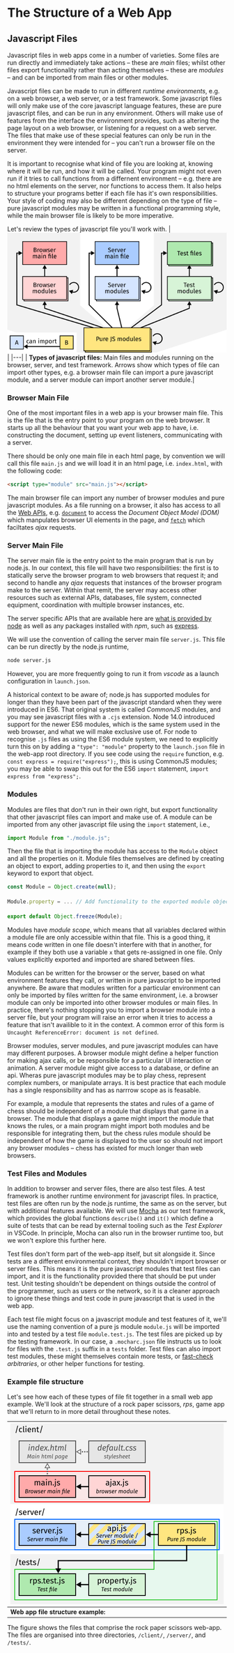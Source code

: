 # The Structure of a Web App
## Javascript Files

Javascript files in web apps come in a number of varieties.
Some files are run directly and immediately take actions – these are *main* files;
whilst other files export functionality rather than acting themselves – these are *modules* – and can be imported from main files or other modules.

Javascript files can be made to run in different *runtime environments*, e.g. on a web browser, a web server, or a test framework.
Some javascript files will only make use of the core javascript language features, these are pure javascript files, and can be run in any environment.
Others will make use of features from the interface the environment provides, such as altering the page layout on a web browser, or listening for a request on a web server.
The files that make use of these special features can only be run in the environment they were intended for – you can't run a browser file on the server.

It is important to recognise what kind of file you are looking at, knowing where it will be run, and how it will be called.
Your program might not even run if it tries to call functions from a differnent environment – e.g. there are no html elements on the server, nor functions to access them.
It also helps to structure your programs better if each file has it's own responsibilities.
Your style of coding may also be different depending on the type of file – pure javascript modules may be written in a functional programming style, while the main browser file is likely to be more imperative.

Let's review the types of javascript file you'll work with.
| ![Types of javascript file. Browser main files can import browser modules. Server main files can import server modules. Test files can import test modules. All modules can import other modules of the same type. All files can import pure javascript modules.](resources/js_file_types.png) |
|---|
| **Types of javascript files:** Main files and modules running on the browser, server, and test framework. Arrows show which types of file can import other types, e.g. a browser main file can import a pure javascript module, and a server module can import another server module.|


### Browser Main File ###
One of the most important files in a web app is your browser main file.
This is the file that is the entry point to your program on the web browser.
It starts up all the behaviour that you want your web app to have, i.e. constructing the document, setting up event listeners, communicating with a server.

There should be only one main file in each html page, by convention we will call this file `main.js` and we will load it in an html page, i.e. `index.html`, with the following code:
```html
<script type="module" src="main.js"></script>
```
The main browser file can import any number of browser modules and pure javascript modules.
As a file running on a browser, it also has access to all the [Web APIs](https://developer.mozilla.org/en-US/docs/Web/API), e.g. [`document`](https://developer.mozilla.org/en-US/docs/Web/API/Document) to access the *Document Object Model (DOM)* which manpulates browser UI elements in the page, and [`fetch`](https://developer.mozilla.org/en-US/docs/Web/API/Fetch_API) which faciltates *ajax* requests.

### Server Main File ###
The server main file is the entry point to the main program that is run by node.js.
In our context, this file will have two responsibilities:
the first is to statically serve the browser program to web browsers that request it;
and second to handle any *ajax* requests that instances of the browser program make to the server.
Within that remit, the server may access other resources such as external APIs, databases, file system, connected equipment, coordination with multiple browser instances, etc.

The server specific APIs that are available here are [what is provided by node](https://nodejs.org/docs/latest/api/) as well as any packages installed with *npm*, such as [express](https://expressjs.com/).

We will use the convention of calling the server main file `server.js`.
This file can be run directly by the node.js runtime,
```bash
node server.js
```
However, you are more frequently going to run it from *vscode* as a launch configuration in `launch.json`.

A historical context to be aware of; node.js has supported modules for longer than they have been part of the javascript standard when they were introduced in ES6.
That original system is called *CommonJS* modules, and you may see javascript files with a `.cjs` extension.
Node 14.0 introduced support for the newer ES6 modules, which is the same system used in the web browser, and what we will make exclusive use of.
For node to recognise `.js` files as using the ES6 module system, we need to explicitly turn this on by adding a `"type": "module"` property to the `launch.json` file in the web-app root directory.
If you see code using the `require` function, e.g. `const express = require("express");`, this is using CommonJS modules;
you may be able to swap this out for the ES6 `import` statement, `import express from "express";`.

### Modules ###
Modules are files that don't run in their own right, but export functionality that other javascript files can import and make use of.
A module can be imported from any other javascript file using the `import` statement, i.e.,
```javascript
import Module from "./module.js";
```
Then the file that is importing the module has access to the `Module` object and all the properties on it.
Module files themselves are defined by creating an object to export, adding properties to it, and then using the `export` keyword to export that object.
```javascript
const Module = Object.create(null);

Module.property = ... // Add functionality to the exported module object.

export default Object.freeze(Module);
```

Modules have *module scope*, which means that all variables declared within a module file are only accessible within that file.
This is a good thing, it means code written in one file doesn't interfere with that in another, for example if they both use a variable `x` that gets re-assigned in one file.
Only values explicitly exported and imported are shared between files.

Modules can be written for the browser or the server, based on what environment features they call, or written in pure javascript to be imported anywhere.
Be aware that modules written for a particular environment can only be imported by files written for the same environment,
i.e. a browser module can only be imported into other browser modules or main files.
In practice, there's nothing stopping you to import a browser module into a server file, but your program will raise an error when it tries to access a feature that isn't availible to it in the context.
A common error of this form is `Uncaught ReferenceError: document is not defined`.

Browser modules, server modules, and pure javascript modules can have may different purposes.
A browser module might define a helper function for making ajax calls, or be responsible for a particular UI interaction or animation.
A server module might give access to a database, or define an api.
Wheras pure javascript modules may be to play chess, represent complex numbers, or manipulate arrays.
It is best practice that each module has a single responsibility and has as narrrow scope as is feasable.

For example, a module that represents the states and rules of a game of chess should be independent of a module that displays that game in a browser.
The module that displays a game might import the module that knows the rules, or a main program might import both modules and be responsible for integrating them, but the chess rules module should be independent of how the game is displayed to the user so should not import any browser modules – chess has existed for much longer than web browsers.

### Test Files and Modules ###
In addition to browser and server files, there are also test files.
A test framework is another runtime environment for javascript files.
In practice, test files are often run by the node.js runtime, the same as on the server, but with additional features available.
We will use [Mocha](https://mochajs.org/) as our test framework, which provides the global functions `describe()` and `it()` which define a suite of tests that can be read by external tooling such as the *Test Explorer* in VSCode.
In principle, Mocha can also run in the browser runtime too, but we won't explore this further here.

Test files don't form part of the web-app itself, but sit alongside it.
Since tests are a different environmental context, they shouldn't import browser or server files.
This means it is the pure javascript modules that test files can import, and it is the functionality provided there that should be put under test.
Unit testing shouldn't be dependent on things outside the control of the programmer, such as users or the network, so it is a cleaner approach to ignore these things and test code in pure javascript that is used in the web app.

Each test file might focus on a javascript module and test features of it, we'll use the naming convention of a pure js module `module.js` will be imported into and tested by a test file `module.test.js`.
The test files are picked up by the testing framework.
In our case, a `.mocharc.json` file instructs us to look for files with the `.test.js` suffix in a `tests` folder.
Test files can also import test modules, these might themselves contain more tests, or [fast-check](https://github.com/dubzzz/fast-check) *arbitraries*, or other helper functions for testing.

### Example file structure ###
Let's see how each of these types of file fit together in a small web app example.
We'll look at the structure of a rock paper scissors, *rps*, game app that we'll return to in more detail throughout these notes.

| ![Web app file structure example.](resources/web_app_file_structure_example.png) |
|---|
| **Web app file structure example:** |

The figure shows the files that comprise the rock paper scissors web-app.
The files are organised into three directories, `/client/`, `/server/`, and `/tests/`.
